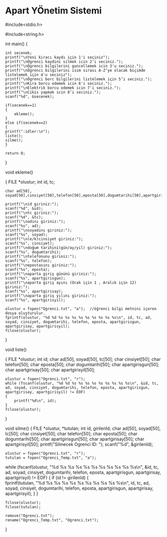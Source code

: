 # Apart YÖnetim Sistemi
#include<stdio.h>

#include<string.h>

int main()
{

    int secenek; 
    printf("\nYeni kiracı kaydı için 1'i seçiniz");
    printf("\nÖgrenci kaydini silmek icin 2'i seciniz.");
    printf("\nÖgrenci bilgilerini guncellemek icin 3'u seciniz.");
    printf("\nÖgrenci bilgilerini isim sırası A-Z’ye olacak biçimde listelemek için 4'u seciniz");
    printf("\nÖgrenci borc bilgilerini listelemek için 5’i seciniz.");
    printf("\nKira borcu odemek icin 6'i seciniz.");
    printf("\nElektrik borcu odemek icin 7'i seciniz.");
    printf("\nCikis yapmak icin 8’i seciniz.");
    scanf("%d", &secenek); 
    
    if(secenek==1) 
    {
        ekleme(); 
    }
    else if(secenek==2)
    {
    printf(":idler:\n"); 
    liste();
    silme();
    }
    
    return 0;
}

void ekleme()

{
    FILE *olustur;
    int id, tc;
    
    char ad[50], soyad[50],cinsiyet[50],telefon[50],eposta[50],dogumtarihi[50],apartgirisgun[50],apartgirisay[50],apartgirisyil[50];

    printf("\nid giriniz:");
    scanf("%d", &id); 
    printf("\ntc giriniz:");
    scanf("%d", &tc); 
    printf("\nadını giriniz:");
    scanf("%s", ad);  
    printf("\nsoyadını giriniz:");
    scanf("%s", soyad);  
    printf("\n(e/k)cinsiyet giriniz:");
    scanf("%s", cinsiyet);  
    printf("\ndoğum tarihini(gün/ay/yil) giriniz:");
    scanf("%s", dogumtarihi);  
    printf("\ntelefonunu giriniz:");
    scanf("%s", telefon);  
    printf("\nepostasını giriniz:");
    scanf("%s", eposta);  
    printf("\naparta giriş gününü giriniz:");
    scanf("%s", apartgirisgun);  
    printf("\naparta giriş ayını (Ocak için 1 , Aralık için 12) giriniz:");
    scanf("%s", apartgirisay);  
    printf("\naparta giriş yılını giriniz:");
    scanf("%s", apartgirisyil); 

    olustur = fopen("Ogrenci.txt", "a");  //öğrenci bilgi metnini içeren dosya oluşturulur.               
    fprintf(olustur, "%d %d %s %s %s %s %s %s %s %s %s\n", id, tc, ad, soyad, cinsiyet, dogumtarihi, telefon, eposta, apartgirisgun, apartgirisay, apartgirisyil);
    fclose(olustur);                                    
}


void liste()

{
    FILE *olustur;
    int id;
    char ad[50], soyad[50], tc[50];
    char cinsiyet[50];
    char telefon[50];
    char eposta[50];
    char dogumtarihi[50];
    char apartgirisgun[50];
    char apartgirisay[50];
    char apartgirisyil[50];

    olustur = fopen("Ogrenci.txt", "r"); 
    while (fscanf(olustur, "%d %d %s %s %s %s %s %s %s %s %s\n", &id, tc, ad, soyad, cinsiyet, dogumtarihi, telefon, eposta, apartgirisgun, apartgirisay, apartgirisyil) != EOF)
    {                       
        printf("%d\n", id); 
    }
    fclose(olustur); 
}


void silme() 
{
    FILE *olustur, *tutulan;
    int id, girilenId;
    char ad[50], soyad[50], tc[50];
    char cinsiyet[50];
    char telefon[50];
    char eposta[50];
    char dogumtarihi[50];
    char apartgirisgun[50];
    char apartgirisay[50];
    char apartgirisyil[50];
    printf("Silinecek Ogrenci ID: ");
    scanf("%d", &girilenId);

    olustur = fopen("Ogrenci.txt", "r");        
    tutulan = fopen("Ogrenci_Temp.txt", "a"); 

    
   while (fscanf(olustur, "%d %s %s %s %s %s %s %s %s %s %s\n", &id, tc, ad, soyad, cinsiyet, dogumtarihi, telefon, eposta, apartgirisgun, apartgirisay, apartgirisyil) != EOF)
    {
        if (id != girilenId) 
        {                                                    
            fprintf(tutulan, "%d %s %s %s %s %s %s %s %s %s %s\n", id, tc, ad, soyad, cinsiyet, dogumtarihi, telefon, eposta, apartgirisgun, apartgirisay, apartgirisyil); 
        }
    }

    fclose(olustur); 
    fclose(tutulan);

    remove("Ogrenci.txt");                     
    rename("Ogrenci_Temp.txt", "Ogrenci.txt"); 
}
